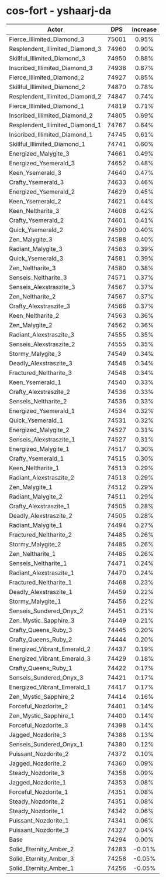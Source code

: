 # cos-fort - yshaarj-da
| Actor | DPS | Increase |
|---|:---:|:---:|
|Fierce_Illimited_Diamond_3|75001|0.95%|
|Resplendent_Illimited_Diamond_3|74960|0.90%|
|Skillful_Illimited_Diamond_3|74950|0.88%|
|Inscribed_Illimited_Diamond_3|74938|0.87%|
|Fierce_Illimited_Diamond_2|74927|0.85%|
|Skillful_Illimited_Diamond_2|74870|0.78%|
|Resplendent_Illimited_Diamond_2|74847|0.74%|
|Fierce_Illimited_Diamond_1|74819|0.71%|
|Inscribed_Illimited_Diamond_2|74805|0.69%|
|Resplendent_Illimited_Diamond_1|74767|0.64%|
|Inscribed_Illimited_Diamond_1|74745|0.61%|
|Skillful_Illimited_Diamond_1|74741|0.60%|
|Energized_Malygite_3|74661|0.49%|
|Energized_Ysemerald_3|74652|0.48%|
|Keen_Ysemerald_3|74640|0.47%|
|Crafty_Ysemerald_3|74633|0.46%|
|Energized_Ysemerald_2|74629|0.45%|
|Keen_Ysemerald_2|74621|0.44%|
|Keen_Neltharite_3|74608|0.42%|
|Crafty_Ysemerald_2|74601|0.41%|
|Quick_Ysemerald_2|74590|0.40%|
|Zen_Malygite_3|74588|0.40%|
|Radiant_Malygite_3|74583|0.39%|
|Quick_Ysemerald_3|74581|0.39%|
|Zen_Neltharite_3|74580|0.38%|
|Senseis_Neltharite_3|74571|0.37%|
|Senseis_Alexstraszite_3|74567|0.37%|
|Zen_Neltharite_2|74567|0.37%|
|Crafty_Alexstraszite_3|74566|0.37%|
|Keen_Neltharite_2|74563|0.36%|
|Zen_Malygite_2|74562|0.36%|
|Radiant_Alexstraszite_3|74555|0.35%|
|Senseis_Alexstraszite_2|74555|0.35%|
|Stormy_Malygite_3|74549|0.34%|
|Deadly_Alexstraszite_3|74548|0.34%|
|Fractured_Neltharite_3|74548|0.34%|
|Keen_Ysemerald_1|74540|0.33%|
|Crafty_Alexstraszite_2|74536|0.33%|
|Senseis_Neltharite_2|74536|0.33%|
|Energized_Ysemerald_1|74534|0.32%|
|Quick_Ysemerald_1|74531|0.32%|
|Energized_Malygite_2|74527|0.31%|
|Senseis_Alexstraszite_1|74527|0.31%|
|Energized_Malygite_1|74517|0.30%|
|Crafty_Ysemerald_1|74515|0.30%|
|Keen_Neltharite_1|74513|0.29%|
|Radiant_Alexstraszite_2|74513|0.29%|
|Zen_Malygite_1|74512|0.29%|
|Radiant_Malygite_2|74511|0.29%|
|Crafty_Alexstraszite_1|74505|0.28%|
|Deadly_Alexstraszite_2|74505|0.28%|
|Radiant_Malygite_1|74494|0.27%|
|Fractured_Neltharite_2|74485|0.26%|
|Stormy_Malygite_2|74485|0.26%|
|Zen_Neltharite_1|74485|0.26%|
|Senseis_Neltharite_1|74471|0.24%|
|Radiant_Alexstraszite_1|74470|0.24%|
|Fractured_Neltharite_1|74468|0.23%|
|Deadly_Alexstraszite_1|74459|0.22%|
|Stormy_Malygite_1|74456|0.22%|
|Senseis_Sundered_Onyx_2|74451|0.21%|
|Zen_Mystic_Sapphire_3|74449|0.21%|
|Crafty_Queens_Ruby_3|74445|0.20%|
|Crafty_Queens_Ruby_2|74444|0.20%|
|Energized_Vibrant_Emerald_2|74437|0.19%|
|Energized_Vibrant_Emerald_3|74429|0.18%|
|Crafty_Queens_Ruby_1|74422|0.17%|
|Senseis_Sundered_Onyx_3|74421|0.17%|
|Energized_Vibrant_Emerald_1|74417|0.17%|
|Zen_Mystic_Sapphire_2|74414|0.16%|
|Forceful_Nozdorite_2|74401|0.14%|
|Zen_Mystic_Sapphire_1|74400|0.14%|
|Forceful_Nozdorite_3|74398|0.14%|
|Jagged_Nozdorite_3|74388|0.13%|
|Senseis_Sundered_Onyx_1|74380|0.12%|
|Puissant_Nozdorite_2|74372|0.10%|
|Jagged_Nozdorite_2|74360|0.09%|
|Steady_Nozdorite_3|74358|0.09%|
|Jagged_Nozdorite_1|74353|0.08%|
|Forceful_Nozdorite_1|74351|0.08%|
|Steady_Nozdorite_2|74351|0.08%|
|Steady_Nozdorite_1|74342|0.06%|
|Puissant_Nozdorite_1|74341|0.06%|
|Puissant_Nozdorite_3|74327|0.04%|
|Base|74294|0.00%|
|Solid_Eternity_Amber_2|74283|-0.01%|
|Solid_Eternity_Amber_3|74258|-0.05%|
|Solid_Eternity_Amber_1|74256|-0.05%|

